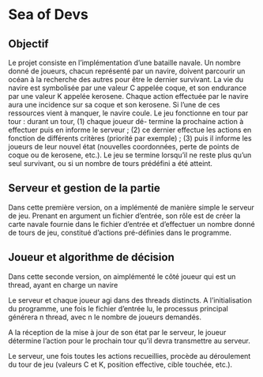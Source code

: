 ﻿# Sea of Devs

## Objectif

Le projet consiste en l’implémentation d’une bataille navale. Un nombre donné de joueurs,
chacun représenté par un navire, doivent parcourir un océan à la recherche des autres pour
être le dernier survivant. La vie du navire est symbolisée par une valeur C appelée coque,
et son endurance par une valeur K appelée kerosene. Chaque action effectuée par le navire
aura une incidence sur sa coque et son kerosene. Si l’une de ces ressources vient à manquer,
le navire coule. Le jeu fonctionne en tour par tour : durant un tour, (1) chaque joueur dé-
termine la prochaine action à effectuer puis en informe le serveur ; (2) ce dernier effectue
les actions en fonction de différents critères (priorité par exemple) ; (3) puis il informe les
joueurs de leur nouvel état (nouvelles coordonnées, perte de points de coque ou de kerosene,
etc.). Le jeu se termine lorsqu’il ne reste plus qu’un seul survivant, ou si un nombre de tours
prédéfini a été atteint.

## Serveur et gestion de la partie

Dans cette première version, on a implémenté de manière simple le serveur de
jeu. Prenant en argument un fichier d’entrée, son rôle est de créer la carte navale fournie
dans le fichier d’entrée et d’effectuer un nombre donné de tours de jeu, constitué d’actions
pré-définies dans le programme.

## Joueur et algorithme de décision

Dans cette seconde version, on aimplémenté le côté joueur qui est un thread, ayant en charge un
navire

Le serveur et chaque joueur agi dans des threads distincts. A l’initialisation du
programme, une fois le fichier d’entrée lu, le processus principal générera n thread,
avec n le nombre de joueurs demandés.

A la réception de la mise à jour de son état par le serveur, le joueur détermine
l’action pour le prochain tour qu’il devra transmettre au serveur.

Le serveur, une fois toutes les actions recueillies, procède au déroulement du tour de jeu (valeurs C et K, position effective, cible touchée, etc.).